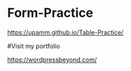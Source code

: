 # Form-Practice

https://upamm.github.io/Table-Practice/


#Visit my portfolio

https://wordpressbeyond.com/
